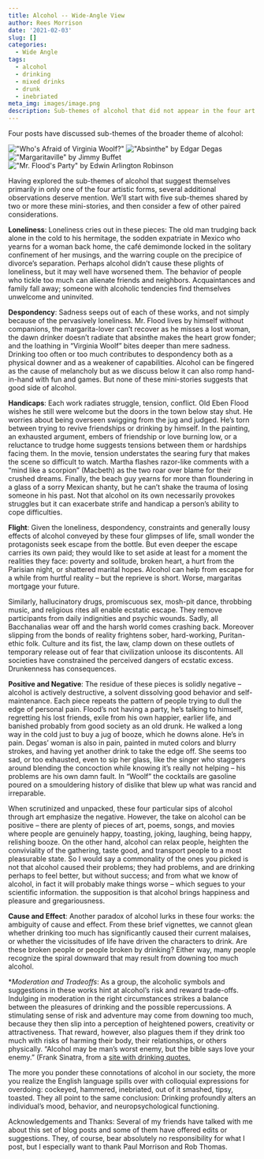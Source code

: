 ```yaml
---
title: Alcohol -- Wide-Angle View
author: Rees Morrison
date: '2021-02-03'
slug: []
categories:
  - Wide Angle
tags:
  - alcohol
  - drinking
  - mixed drinks
  - drunk
  - inebriated
meta_img: images/image.png
description: Sub-themes of alcohol that did not appear in the four art works previously addressed.
---
```


Four posts have discussed sub-themes of the broader theme of alcohol:

!["Who's Afraid of Virginia Woolf?"](https://themesfromart.com/blog/2021-02-03-alcohol-woolf-nichols/)
!["Absinthe" by Edgar Degas](https://themesfromart.com/blog/2021-02-03-alcohol-absinthe-degas/)
!["Margaritaville" by Jimmy Buffet](https://themesfromart.com/blog/2021-02-01-alcohol-margaritaville-buffet/)
!["Mr. Flood's Party" by Edwin Arlington Robinson](https://themesfromart.com/blog/2021-01-24-alcohol-flood-frost/alcoholfloodindex/)

Having explored the sub-themes of alcohol that suggest themselves primarily in only one of the four artistic forms, several additional observations deserve mention.  We’ll start with five sub-themes shared by two or more these mini-stories, and then consider a few of other paired considerations.

**Loneliness**: Loneliness cries out in these pieces:  The old man trudging back alone in the cold to his hermitage, the sodden expatriate in Mexico who yearns for a woman back home, the café demimonde locked in the solitary confinement of her musings, and the warring couple on the precipice of divorce’s separation.  Perhaps alcohol didn’t cause these plights of loneliness, but it may well have worsened them.  The behavior of people who tickle too much can alienate friends and neighbors. Acquaintances and family fall away; someone with alcoholic tendencies find themselves unwelcome and uninvited.

**Despondency**:  Sadness seeps out of each of these works, and not simply because of the pervasively loneliness.  Mr. Flood lives by himself without companions, the margarita-lover can’t recover as he misses a lost woman, the dawn drinker doesn’t radiate that absinthe makes the heart grow fonder; and the loathing in “Virginia Woolf” bites deeper than mere sadness. Drinking too often or too much contributes to despondency both as a physical downer and as a weakener of capabilities.  Alcohol can be fingered as the cause of melancholy but as we discuss below it can also romp hand-in-hand with fun and games.  But none of these mini-stories suggests that good side of alcohol.

**Handicaps**:  Each work radiates struggle, tension, conflict.  Old Eben Flood wishes he still were welcome but the doors in the town below stay shut. He worries about being overseen swigging from the jug and judged. He’s torn between trying to revive friendships or drinking by himself. In the painting, an exhausted argument, embers of friendship or love burning low, or a reluctance to trudge home suggests tensions between them or hardships facing them. In the movie, tension understates the searing fury that makes the scene so difficult to watch. Martha flashes razor-like comments with a “mind like a scorpion” (Macbeth) as the two roar over blame for their crushed dreams. Finally, the beach guy yearns for more than floundering in a glass of a sorry Mexican shanty, but he can’t shake the trauma of losing someone in his past.  Not that alcohol on its own necessarily provokes struggles but it can exacerbate strife and handicap a person’s ability to cope difficulties. 

**Flight**: Given the loneliness, despondency, constraints and generally lousy effects of alcohol conveyed by these four glimpses of life, small wonder the protagonists seek escape from the bottle.  But even deeper the escape carries its own paid; they would like to set aside at least for a moment the realities they face: poverty and solitude, broken heart, a hurt from the Parisian night, or shattered marital hopes.   Alcohol can help from escape for a while from  hurtful reality – but the reprieve is short.   Worse, margaritas mortgage your future.

Similarly, hallucinatory drugs, promiscuous sex, mosh-pit dance, throbbing music, and religious rites all enable ecstatic escape.  They remove participants from daily indignities and psychic wounds.  Sadly, all Bacchanalias wear off and the harsh world comes crashing back.  Moreover slipping from the bonds of reality frightens sober, hard-working, Puritan-ethic folk.  Culture and its fist, the law, clamp down on these outlets of temporary release out of fear that civilization unloose its discontents.  All societies have constrained the perceived dangers of ecstatic excess.  Drunkenness has consequences.

**Positive and Negative**: The residue of these pieces is solidly negative – alcohol is actively destructive, a solvent dissolving good behavior and self-maintenance.  Each piece repeats the pattern of people trying to dull the edge of personal pain. Flood’s not having a party, he’s talking to himself, regretting his lost friends, exile from his own happier, earlier life, and banished probably from good society as an old drunk. He walked a long way in the cold just to buy a jug of booze, which he downs alone. He’s in pain.  Degas’ woman is also in pain, painted in muted colors and blurry strokes, and having yet another drink to take the edge off.  She seems too sad, or too exhausted, even to sip her glass, like  the singer who staggers around blending the concoction while knowing it’s really not helping – his problems are his own damn fault.  In “Woolf” the cocktails are gasoline poured on a smouldering history of dislike that blew up what was rancid and irreparable. 

When scrutinized and unpacked, these four particular sips of alcohol through art emphasize the negative.  However, the take on alcohol can be positive – there are plenty of pieces of art, poems, songs, and movies where people are genuinely happy, toasting, joking, laughing, being happy, relishing booze. On the other hand, alcohol can relax people, heighten the conviviality of the gathering, taste good, and transport people to a most pleasurable state. So I would say a commonality of the ones you picked is not that alcohol caused their problems; they had problems, and are drinking perhaps to feel better, but without success; and from what we know of alcohol, in fact it will probably make things worse – which segues to your scientific information.  the supposition is that alcohol brings happiness and pleasure and gregariousness.

**Cause and Effect**:  Another paradox of alcohol lurks in these four works: the ambiguity of cause and effect. From these brief vignettes, we cannot glean whether drinking too much has significantly caused their current malaises, or whether the vicissitudes of life have driven the characters to drink. Are these broken people or people broken by drinking?  Either way, many people recognize the spiral downward that may result from downing too much alcohol. 

**Moderation and Tradeoffs*: As a group, the alcoholic symbols and suggestions in these works hint at  alcohol’s risk and reward trade-offs. Indulging in moderation in the right circumstances strikes a balance between the pleasures of drinking and the possible repercussions.  A stimulating sense of risk and adventure may come from downing too much, because they then slip into a perception of heightened powers, creativity or attractiveness. That reward, however, also plagues them if they drink too much with risks of harming their body, their relationships, or others physically.
“Alcohol may be man’s worst enemy, but the bible says love your enemy.” (Frank Sinatra, from a [site with drinking quotes.]( https://drinkade.com/blogs/news/35-famous-drinking-quotes)

The more you ponder these connotations of alcohol in our society, the more you realize the English language spills over with colloquial expressions for overdoing: cockeyed, hammered, inebriated, out of it smashed, tipsy, toasted.  They all point to the same conclusion:  Drinking profoundly alters an individual’s mood, behavior, and neuropsychological functioning. 

Acknowledgements and Thanks:  Several of my friends have talked with me about this set of blog posts and some of them have offered edits or suggestions.  They, of course, bear absolutely no responsibility for what I post, but I especially want to thank Paul Morrison and Rob Thomas.

